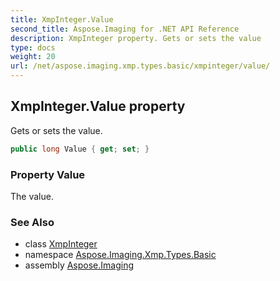 ```yaml
---
title: XmpInteger.Value
second_title: Aspose.Imaging for .NET API Reference
description: XmpInteger property. Gets or sets the value
type: docs
weight: 20
url: /net/aspose.imaging.xmp.types.basic/xmpinteger/value/
---
```

## XmpInteger.Value property

Gets or sets the value.

```csharp
public long Value { get; set; }
```

### Property Value

The value.

### See Also

* class [XmpInteger](../)
* namespace [Aspose.Imaging.Xmp.Types.Basic](../../xmpinteger/)
* assembly [Aspose.Imaging](../../../)


